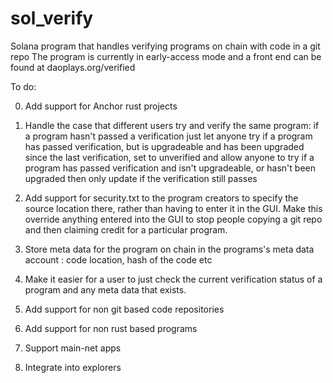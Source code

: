 # sol_verify
Solana program that handles verifying programs on chain with code in a git repo
The program is currently in early-access mode and a front end can be found at daoplays.org/verified

To do:

0) Add support for Anchor rust projects

1) Handle the case that different users try and verify the same program:
    if a program hasn't passed a verification just let anyone try
    if a program has passed verification, but is upgradeable and has been upgraded since the last verification, set to unverified and allow anyone to try
    if a program has passed verification and isn't upgradeable, or hasn't been upgraded then only update if the verification still passes
    
2) Add support for security.txt to the program creators to specify the source location there, rather than having to enter it in the GUI.  Make this override anything entered into the GUI to stop people copying a git repo and then claiming credit for a particular program.

3) Store meta data for the program on chain in the programs's meta data account : code location, hash of the code etc

4) Make it easier for a user to just check the current verification status of a program and any meta data that exists.

5) Add support for non git based code repositories

6) Add support for non rust based programs

7) Support main-net apps

8) Integrate into explorers
